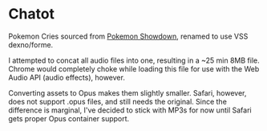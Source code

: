 # Chatot

Pokemon Cries sourced from [Pokemon Showdown](https://play.pokemonshowdown.com/audio/cries/), renamed to use VSS dexno/forme.

I attempted to concat all audio files into one, resulting in a ~25 min 8MB file. Chrome would completely choke while loading this file for use with the Web Audio API (audio effects), however.

Converting assets to Opus makes them slightly smaller. Safari, however, does not support .opus files, and still needs the original. Since the difference is marginal, I've decided to stick with MP3s for now until Safari gets proper Opus container support.
